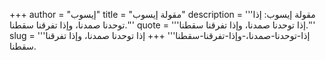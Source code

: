 +++
author = "إيسوب"
title = "مقولة إيسوب"
description = '''مقولة إيسوب: إذا توحدنا صمدنا، وإذا تفرقنا سقطنا.'''
quote = '''إذا توحدنا صمدنا، وإذا تفرقنا سقطنا.'''
slug = '''إذا-توحدنا-صمدنا،-وإذا-تفرقنا-سقطنا'''
+++
إذا توحدنا صمدنا، وإذا تفرقنا سقطنا.
